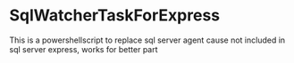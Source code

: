 # SqlWatcherTaskForExpress
This is a powershellscript to replace sql server agent cause not included in sql server express, works for better part 
